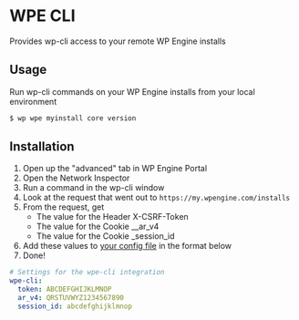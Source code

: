 # WPE CLI

Provides wp-cli access to your remote WP Engine installs

## Usage

Run wp-cli commands on your WP Engine installs from your local environment

```bash
$ wp wpe myinstall core version
```

## Installation

1. Open up the "advanced" tab in WP Engine Portal
2. Open the Network Inspector
3. Run a command in the wp-cli window
4. Look at the request that went out to `https://my.wpengine.com/installs`
5. From the request, get
	* The value for the Header X-CSRF-Token
	* The value for the Cookie __ar_v4
	* The value for the Cookie _session_id
6. Add these values to [your config file](https://make.wordpress.org/cli/handbook/config/#config-files) in the format below
7. Done!

```yaml
# Settings for the wpe-cli integration
wpe-cli:
  token: ABCDEFGHIJKLMNOP
  ar_v4: QRSTUVWYZ1234567890
  session_id: abcdefghijklmnop
```
